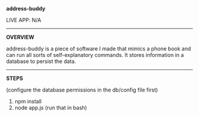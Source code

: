 **address-buddy**

LIVE APP: N/A

---
**OVERVIEW**

address-buddy is a piece of software I made that mimics a phone book and can run all sorts of self-explanatory commands. It stores information in a database to persist the data.

---
**STEPS**

(configure the database permissions in the db/config file first)
1. npm install
2. node app.js (run that in bash)
